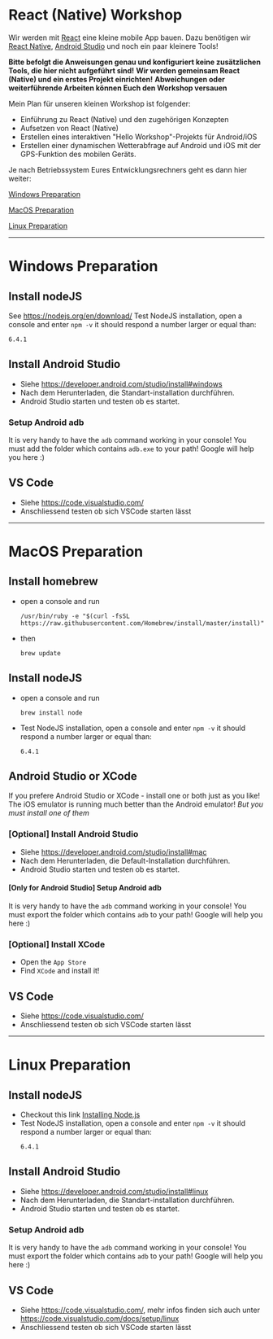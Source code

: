 
# React (Native) Workshop

Wir werden mit [React](https://reactjs.org/) eine kleine mobile App bauen.
Dazu benötigen wir [React Native](https://facebook.github.io/react-native/), [Android Studio]() und noch ein paar kleinere Tools!

<b>Bitte befolgt die Anweisungen genau und konfiguriert keine zusätzlichen Tools, die hier nicht aufgeführt sind!</b>
<b>Wir werden gemeinsam React (Native) und ein erstes Projekt einrichten!</b>
<b>Abweichungen oder weiterführende Arbeiten können Euch den Workshop versauen</b>

Mein Plan für unseren kleinen Workshop ist folgender:
* Einführung zu React (Native) und den zugehörigen Konzepten
* Aufsetzen von React (Native)
* Erstellen eines interaktiven "Hello Workshop"-Projekts für Android/iOS
* Erstellen einer dynamischen Wetterabfrage auf Android und iOS mit der GPS-Funktion des mobilen Geräts.

Je nach Betriebssystem Eures Entwicklungsrechners geht es dann hier weiter:

[Windows Preparation](#windows)

[MacOS Preparation](#macos)

[Linux Preparation](#linux)

---

<a name="windows"></a>
# Windows Preparation

## Install nodeJS
See https://nodejs.org/en/download/
Test NodeJS installation, open a console and enter `npm -v` it should respond a number larger or equal than:
```
6.4.1
```

## Install Android Studio
* Siehe https://developer.android.com/studio/install#windows
* Nach dem Herunterladen, die Standart-installation durchführen.
* Android Studio starten und testen ob es startet.

### Setup Android adb
It is very handy to have the `adb` command working in your console!
You must add the folder which contains `adb.exe` to your path!
Google will help you here :)

## VS Code
* Siehe https://code.visualstudio.com/
* Anschliessend testen ob sich VSCode starten lässt

---

<a name="macos"></a>
# MacOS Preparation

## Install homebrew
* open a console and run
    ```shell
    /usr/bin/ruby -e "$(curl -fsSL https://raw.githubusercontent.com/Homebrew/install/master/install)"
    ```
* then
  ```shell
  brew update
  ```

## Install nodeJS

* open a console and run
    ```shell
    brew install node
    ```
* Test NodeJS installation, open a console and enter `npm -v` it should respond a number larger or equal than:
    ```
    6.4.1
    ```

## Android Studio or XCode
If you prefere Android Studio or XCode - install one or both just as you like!
The iOS emulator is running much better than the Android emulator!
*But you must install one of them*

### [Optional] Install Android Studio

* Siehe https://developer.android.com/studio/install#mac
* Nach dem Herunterladen, die Default-Installation durchführen.
* Android Studio starten und testen ob es startet.

#### [Only for Android Studio] Setup Android adb
It is very handy to have the `adb` command working in your console!
You must export the folder which contains `adb` to your path!
Google will help you here :)

### [Optional] Install XCode
* Open the `App Store`
* Find `XCode` and install it!

## VS Code
* Siehe https://code.visualstudio.com/
* Anschliessend testen ob sich VSCode starten lässt

---

<a name="linux"></a>
# Linux Preparation

## Install nodeJS
* Checkout this link [Installing Node.js](https://nodejs.org/en/download/package-manager/)
* Test NodeJS installation, open a console and enter `npm -v` it should respond a number larger or equal than:
    ```
    6.4.1
    ```

## Install Android Studio
* Siehe https://developer.android.com/studio/install#linux
* Nach dem Herunterladen, die Standart-installation durchführen.
* Android Studio starten und testen ob es startet.

### Setup Android adb
It is very handy to have the `adb` command working in your console!
You must export the folder which contains `adb` to your path!
Google will help you here :)


## VS Code
* Siehe https://code.visualstudio.com/, mehr infos finden sich auch unter https://code.visualstudio.com/docs/setup/linux
* Anschliessend testen ob sich VSCode starten lässt